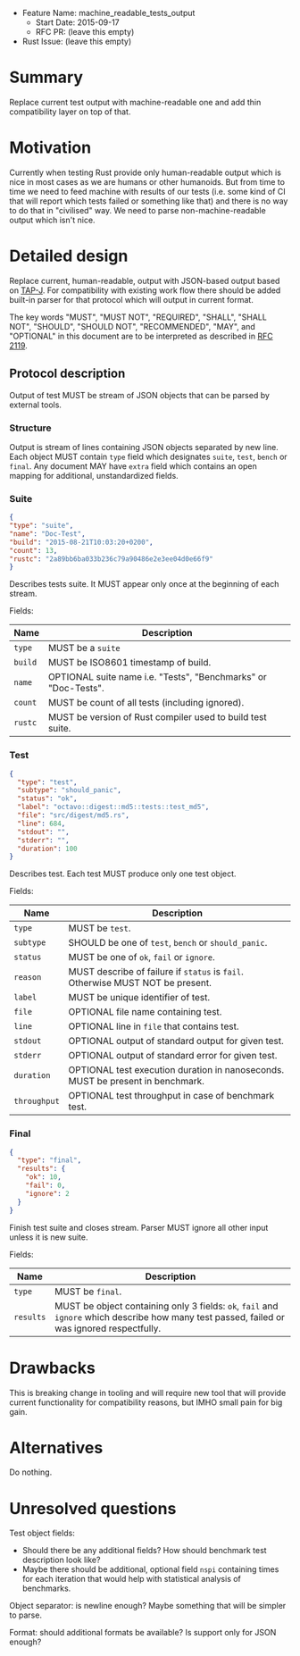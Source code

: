 - Feature Name: machine\_readable\_tests\_output
  - Start Date: 2015-09-17
  - RFC PR: (leave this empty)
- Rust Issue: (leave this empty)

# Summary

Replace current test output with machine-readable one and add thin compatibility
layer on top of that.

# Motivation

Currently when testing Rust provide only human-readable output which is nice
in most cases as we are humans or other humanoids. But from time to time we need
to feed machine with results of our tests (i.e. some kind of CI that will report
which tests failed or something like that) and there is no way to do that in
"civilised" way. We need to parse non-machine-readable output which isn't nice.

# Detailed design

Replace current, human-readable, output with JSON-based output based on
[TAP-J][tap-j]. For compatibility with existing work flow there should be added
built-in parser for that protocol which will output in current format.

The key words "MUST", "MUST NOT", "REQUIRED", "SHALL", "SHALL NOT", "SHOULD",
"SHOULD NOT", "RECOMMENDED", "MAY", and "OPTIONAL" in this document are to be
interpreted as described in [RFC 2119][rfc2119].

## Protocol description

Output of test MUST be stream of JSON objects that can be parsed by external
tools.

### Structure

Output is stream of lines containing JSON objects separated by new line. Each
object MUST contain `type` field which designates `suite`, `test`, `bench` or
`final`. Any document MAY have `extra` field which contains an open mapping
for additional, unstandardized fields.

### Suite

  ```json
{
  "type": "suite",
  "name": "Doc-Test",
  "build": "2015-08-21T10:03:20+0200",
  "count": 13,
  "rustc": "2a89bb6ba033b236c79a90486e2e3ee04d0e66f9"
}
```

Describes tests suite. It MUST appear only once at the beginning of each stream.

Fields:

| Name    | Description                                                    |
| ----    | -------------------------------------------------------------- |
| `type`  | MUST be a `suite`                                              |
| `build` | MUST be ISO8601 timestamp of build.                            |
| `name`  | OPTIONAL suite name i.e. "Tests", "Benchmarks" or "Doc-Tests". |
| `count` | MUST be count of all tests (including ignored).                |
| `rustc` | MUST be version of Rust compiler used to build test suite.     |

### Test

```json
{
  "type": "test",
  "subtype": "should_panic",
  "status": "ok",
  "label": "octavo::digest::md5::tests::test_md5",
  "file": "src/digest/md5.rs",
  "line": 684,
  "stdout": "",
  "stderr": "",
  "duration": 100
}
```

Describes test. Each test MUST produce only one test object.

Fields:

| Name         | Description                                                                    |
| ----         | -----------                                                                    |
| `type`       | MUST be `test`.                                                                |
| `subtype`    | SHOULD be one of `test`, `bench` or `should_panic`.                            |
| `status`     | MUST be one of `ok`, `fail` or `ignore`.                                       |
| `reason`     | MUST describe of failure if `status` is `fail`. Otherwise MUST NOT be present. |
| `label`      | MUST be unique identifier of test.                                             |
| `file`       | OPTIONAL file name containing test.                                            |
| `line`       | OPTIONAL line in `file` that contains test.                                    |
| `stdout`     | OPTIONAL output of standard output for given test.                             |
| `stderr`     | OPTIONAL output of standard error for given test.                              |
| `duration`   | OPTIONAL test execution duration in nanoseconds. MUST be present in benchmark. |
| `throughput` | OPTIONAL test throughput in case of benchmark test.                            |

### Final

```json
{
  "type": "final",
  "results": {
    "ok": 10,
    "fail": 0,
    "ignore": 2
  }
}
```

Finish test suite and closes stream. Parser MUST ignore all other input unless
it is new suite.

Fields:

| Name      | Description                                                                                                                                 |
| ----      | -----------                                                                                                                                 |
| `type`    | MUST be `final`.                                                                                                                            |
| `results` | MUST be object containing only 3 fields: `ok`, `fail` and `ignore` which describe how many test passed, failed or was ignored respectfully. |


# Drawbacks

This is breaking change in tooling and will require new tool that will provide
current functionality for compatibility reasons, but IMHO small pain for big gain.

# Alternatives

Do nothing.

# Unresolved questions

Test object fields:

- Should there be any additional fields? How should benchmark test description
  look like?
- Maybe there should be additional, optional field `nspi` containing times
  for each iteration that would help with statistical analysis of benchmarks.

Object separator: is newline enough? Maybe something that will be simpler to parse.

Format: should additional formats be available? Is support only for JSON enough?

[tap-j]: https://github.com/rubyworks/tapout/wiki/TAP-Y-J-Specification
[rfc2119]: https://www.ietf.org/rfc/rfc2119.txt
